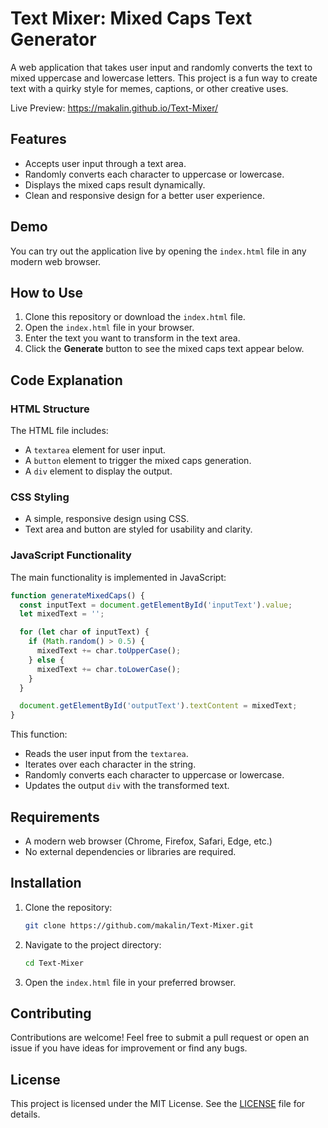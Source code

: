 # Text Mixer: Mixed Caps Text Generator

A web application that takes user input and randomly converts the text to mixed uppercase and lowercase letters. This project is a fun way to create text with a quirky style for memes, captions, or other creative uses.

Live Preview: https://makalin.github.io/Text-Mixer/

## Features

- Accepts user input through a text area.
- Randomly converts each character to uppercase or lowercase.
- Displays the mixed caps result dynamically.
- Clean and responsive design for a better user experience.

## Demo

You can try out the application live by opening the `index.html` file in any modern web browser.

## How to Use

1. Clone this repository or download the `index.html` file.
2. Open the `index.html` file in your browser.
3. Enter the text you want to transform in the text area.
4. Click the **Generate** button to see the mixed caps text appear below.

## Code Explanation

### HTML Structure

The HTML file includes:
- A `textarea` element for user input.
- A `button` element to trigger the mixed caps generation.
- A `div` element to display the output.

### CSS Styling

- A simple, responsive design using CSS.
- Text area and button are styled for usability and clarity.

### JavaScript Functionality

The main functionality is implemented in JavaScript:
```javascript
function generateMixedCaps() {
  const inputText = document.getElementById('inputText').value;
  let mixedText = '';

  for (let char of inputText) {
    if (Math.random() > 0.5) {
      mixedText += char.toUpperCase();
    } else {
      mixedText += char.toLowerCase();
    }
  }

  document.getElementById('outputText').textContent = mixedText;
}
```

This function:
- Reads the user input from the `textarea`.
- Iterates over each character in the string.
- Randomly converts each character to uppercase or lowercase.
- Updates the output `div` with the transformed text.

## Requirements

- A modern web browser (Chrome, Firefox, Safari, Edge, etc.)
- No external dependencies or libraries are required.

## Installation

1. Clone the repository:
   ```bash
   git clone https://github.com/makalin/Text-Mixer.git
   ```
2. Navigate to the project directory:
   ```bash
   cd Text-Mixer
   ```
3. Open the `index.html` file in your preferred browser.

## Contributing

Contributions are welcome! Feel free to submit a pull request or open an issue if you have ideas for improvement or find any bugs.

## License

This project is licensed under the MIT License. See the [LICENSE](LICENSE) file for details.
